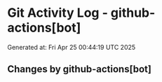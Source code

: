 # Git Activity Log - github-actions[bot]
Generated at: Fri Apr 25 00:44:19 UTC 2025
## Changes by github-actions[bot]
```diff
```
